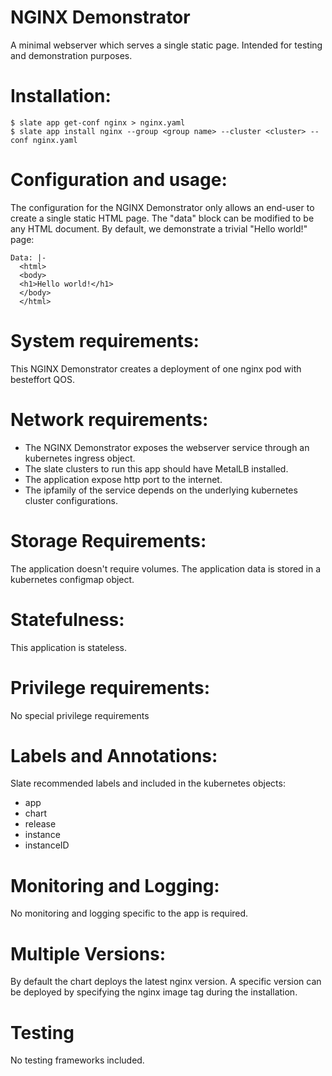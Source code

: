 # NGINX Demonstrator

A minimal webserver which serves a single static page. 
Intended for testing and demonstration purposes. 

# Installation:

    $ slate app get-conf nginx > nginx.yaml
    $ slate app install nginx --group <group name> --cluster <cluster> --conf nginx.yaml

# Configuration and usage:
The configuration for the NGINX Demonstrator only allows an end-user to create a single static HTML page. The "data" block can be modified to be any HTML document. By default, we demonstrate a trivial "Hello world!" page: 

    Data: |-
      <html>
      <body>
      <h1>Hello world!</h1>
      </body>
      </html>

# System requirements:
This NGINX Demonstrator creates a deployment of one nginx pod with besteffort QOS.

# Network requirements:
- The NGINX Demonstrator exposes the webserver service through an kubernetes ingress object.
- The slate clusters to run this app should have MetalLB installed.
- The application expose http port to the internet.
- The ipfamily of the service depends on the underlying kubernetes cluster configurations.

# Storage Requirements:
The application doesn't require volumes. The application data is stored in a kubernetes configmap object.

# Statefulness:
This application is stateless.

# Privilege requirements:
No special privilege requirements

# Labels and Annotations:
Slate recommended labels and included in the kubernetes objects:
- app
- chart
- release
- instance
- instanceID

# Monitoring and Logging:
No monitoring and logging specific to the app is required.

# Multiple Versions:
By default the chart deploys the latest nginx version. A specific version can be deployed by specifying the nginx image tag during the installation.

# Testing
No testing frameworks included.
